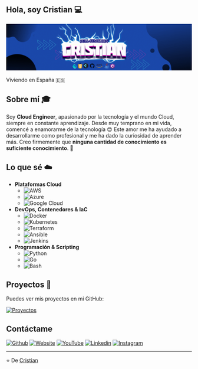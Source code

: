 ## Hola, soy Cristian :computer:

![Cristian](https://github.com/cristianbaeza0612/images_readme/blob/4846d818989544458fca84bf3a458f84b0d515e1/banner/banner.gif)

Viviendo en España :es:

## Sobre mí :mortar_board:
Soy **Cloud Engineer**, apasionado por la tecnología y el mundo Cloud, siempre en constante aprendizaje. Desde muy temprano en mi vida, comencé a enamorarme de la tecnología 😍 Este amor me ha ayudado a desarrollarme como profesional y me ha dado la curiosidad de aprender más. Creo firmemente que **ninguna cantidad de conocimiento es suficiente conocimiento**. 🧠

## Lo que sé :cloud:
- **Plataformas Cloud**
    - ![AWS](https://img.shields.io/badge/-AWS-232F3E?style=flat-square&logo=amazon-aws&logoColor=white)
    - ![Azure](https://img.shields.io/badge/-Azure-0078D4?style=flat-square&logo=microsoft-azure&logoColor=white)
    - ![Google Cloud](https://img.shields.io/badge/-Google%20Cloud-4285F4?style=flat-square&logo=google-cloud&logoColor=white)
- **DevOps, Contenedores & IaC**
    - ![Docker](https://img.shields.io/badge/-Docker-2496ED?style=flat-square&logo=docker&logoColor=white)
    - ![Kubernetes](https://img.shields.io/badge/-Kubernetes-326CE5?style=flat-square&logo=kubernetes&logoColor=white)
    - ![Terraform](https://img.shields.io/badge/-Terraform-7B42BC?style=flat-square&logo=terraform&logoColor=white)
    - ![Ansible](https://img.shields.io/badge/-Ansible-EE0000?style=flat-square&logo=ansible&logoColor=white)
    - ![Jenkins](https://img.shields.io/badge/-Jenkins-D24939?style=flat-square&logo=jenkins&logoColor=white)
- **Programación & Scripting**
    - ![Python](https://img.shields.io/badge/-Python-3776AB?style=flat-square&logo=python&logoColor=white)
    - ![Go](https://img.shields.io/badge/-Go-00ADD8?style=flat-square&logo=go&logoColor=white)
    - ![Bash](https://img.shields.io/badge/-Bash-4EAA25?style=flat-square&logo=gnu-bash&logoColor=white)

## Proyectos :thinking:
Puedes ver mis proyectos en mi GitHub:

[![Proyectos](https://img.shields.io/static/v1?label=Proyectos&message=Proyectos&color=blue)](https://cristianbaeza0612.github.io/projects/)
<Insert page>

## Contáctame
[![Github](https://img.shields.io/github/followers/cristianbaeza0612?label=Follow&style=social)](https://github.com/cristianbaeza0612)
[![Website](https://img.shields.io/badge/-Website-blue?style=flat-square&logo=home-assistant&logoColor=white&link=https://cristianbaeza.com/)](https://cristianbaeza.com/)
[![YouTube](https://img.shields.io/badge/-BaezaTech-FF0000?style=flat-square&logo=youtube&logoColor=white&link=https://www.youtube.com/@baezatech)](https://www.youtube.com/@baezatech)
[![Linkedin](https://img.shields.io/badge/-LinkedIn-0A66C2?style=flat-square&logo=linkedin&logoColor=white&link=https://www.linkedin.com/in/cristian-baeza-benitez)](https://www.linkedin.com/in/cristian-baeza-benitez)
[![Instagram](https://img.shields.io/badge/-@cristianbaezabenitez-E4405F?style=flat-square&logo=instagram&logoColor=white&link=https://www.instagram.com/cristianbaezabenitez/)](https://www.instagram.com/cristianbaezabenitez/)

---
⭐️ De [Cristian](https://github.com/cristianbaeza0612)